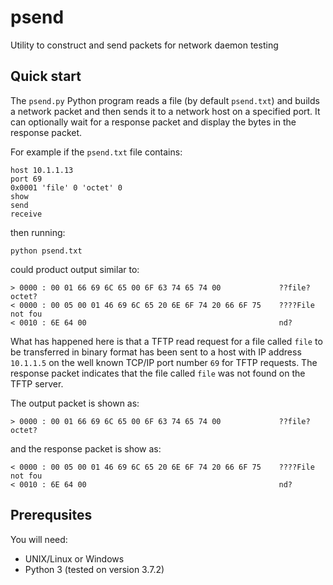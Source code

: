 # psend

Utility to construct and send packets for network daemon testing

## Quick start

The `psend.py` Python program reads a file (by default `psend.txt`) and builds a network packet
and then sends it to a network host on a specified port. It can optionally wait for a response
packet and display the bytes in the response packet.

For example if the `psend.txt` file contains:

```
host 10.1.1.13
port 69
0x0001 'file' 0 'octet' 0
show
send
receive
```

then running:

```
python psend.txt
```

could product output similar to:

```
> 0000 : 00 01 66 69 6C 65 00 6F 63 74 65 74 00             ??file?octet?
< 0000 : 00 05 00 01 46 69 6C 65 20 6E 6F 74 20 66 6F 75    ????File not fou
< 0010 : 6E 64 00                                           nd?
```

What has happened here is that a TFTP read request for a file called `file` to be transferred in
binary format has been sent to a host with IP address `10.1.1.5` on the well known TCP/IP port
number `69` for TFTP requests. The response packet indicates that the file called `file` was
not found on the TFTP server.

The output packet is shown as:

```
> 0000 : 00 01 66 69 6C 65 00 6F 63 74 65 74 00             ??file?octet?
```

and the response packet is show as:

```
< 0000 : 00 05 00 01 46 69 6C 65 20 6E 6F 74 20 66 6F 75    ????File not fou
< 0010 : 6E 64 00                                           nd?
```




## Prerequsites

You will need:

+ UNIX/Linux or Windows
+ Python 3 (tested on version 3.7.2)

